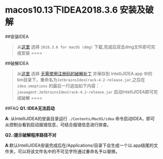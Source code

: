 # macos10.13下IDEA2018.3.6 安装及破解

##安装IDEA
> 从[这里](https://www.jetbrains.com/idea/download/previous.html) 选择 `2018.3.6 for macOS (dmg)`
下载,完成后双击dmg文件即可完成安装
====

##破解IDEA

> 从[这里](http://idea.lanyus.com/) 选择 [无需使用注册码的破解补丁](http://idea.lanyus.com/jar/JetbrainsIdesCrack-4.2-release-sha1-3323d5d0b82e716609808090d3dc7cb3198b8c4b.jar)
并保存到 IntelliJIDEA.app 中的bin目录下，重命名为`JetbrainsIdesCrack-4.2-release.jar`,之后在 `idea.vmoptions` 的最后一行追加如下内容：
``-javaagent:JetbrainsIdesCrack-4.2-release.jar`` 启动IntelliJIDEA即可完成破解 
====

##FAQ
**Q1.:IDEA无法启动**

  **A**: 从IntelliJIDEA的安装目录运行 `./Contents/MacOS/idea` 命令启动IDEA，即可从控制台看到启动报错信息，可结合报错信息进行排查。

**Q2.:提示破解程序路径不对**

  **A**:默认IntelliJIDEA安装完成后在/Applications/目录下会生成一个以.app结尾的文件夹，可以将该文件名中的不可见字符通过重命名予以替换。
	